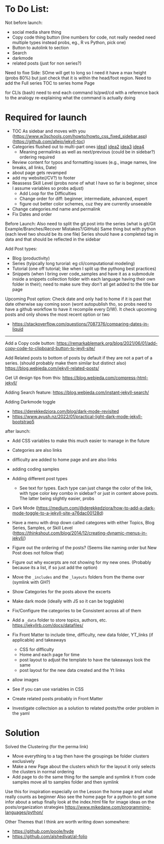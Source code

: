# To Do List:


Not before launch: 
- social media share thing
- Copy code thing button (line numbers for code, not really needed need multiple types instead probs, eg., R vs Python, pick one)
- Button to autolink to section
- Search
- darkmode
- related posts (just for non series?)

Need to fixe Side: SOme will get to long so I need it have a max height (probs 80%) but just check that it is within the head/foot region.
Need to add the Full series TOC to series home Page

for CLIs (bash) need to end each command ls/pwd/cd with a reference back to the analogy re-explaining what the command is actually doing


# Required for launch

- TOC As sidebar and moves with you (https://www.w3schools.com/howto/howto_css_fixed_sidebar.asp) (https://github.com/allejo/jekyll-toc)
- Categories flushed out to multi-part ones [idea1](https://blog.webjeda.com/jekyll-related-posts/) [idea2](https://digitaldrummerj.me/blogging-on-github-part-13-creating-an-article-series/) [idea3](https://www.ayush.nz/2022/02/creating-article-series-posts-navigation-jekyll) [idea4](https://engineering.chrobinson.com/how-to/linking-a-series-of-jekyll-posts/)
  - Meaning permalinks as well as next/previous (could be in sidebar?) ordering required
- Review content for typos and formatting issues (e.g., image names, line breaks, all links, Date)
- about page gets revamped
- add my website(/CV?) to footer
- Reassess Skill Level (probs none of what I have so far is beginner, since I assume variables so probs adjust)
  - Add Loop for the Difficulties
  - Change order for diff: beginner, intermediate, advanced, expert
  - figure out better color schemes, cuz they are currently unseeable
- Change categories.md name and permalink
- Fix Dates and order


Before Launch: Also need to split the git post into the series (what is git/Git Example/Branches/Recover Mistakes?/GitHub)
Same thing but with python (each level two should be its one file)
Series should have a completed tag in data and that should be reflected in the sidebar


Add Post types:
- Blog (productivity)
- Series (tyipcally long turorial: eg cli/computational modeling)
- Tutorial (one off tutorial; like when I split up the pythong best practices)
- Snippets (when I bring over code_samples and have it as a submodule inside a snippets collection folder with each language having their own folder in their); need to make sure they don't all get added to the title bar page

Upcoming Post option: Check date and only had to home if it is past that date otherwise say coming soon (wont autopublish tho, so probs need to have a github workflow to have it recompile every D/W). It check upcoming posts and only shows the most recent option or two
- https://stackoverflow.com/questions/7087376/comparing-dates-in-liquid

---

Add a Copy code button: https://remarkablemark.org/blog/2021/06/01/add-copy-code-to-clipboard-button-to-jeyll-site/

Add Related posts to bottom of posts by default if they are not a part of a series. (should probably make them similar but distinct also)
https://blog.webjeda.com/jekyll-related-posts/


Get UI design tips from this: https://blog.webjeda.com/compress-html-jekyll/


Adding Search feature: https://blog.webjeda.com/instant-jekyll-search/

Adding Darkmode toggle
- https://derekkedziora.com/blog/dark-mode-revisited
- https://www.ayush.nz/2022/01/practical-light-dark-mode-jekyll-bootstrap5

after launch:
- Add CSS variables to make this much easier to manage in the future
- Categories are also links
- difficulty are added to home page and are also links
- adding coding samples
- Adding different post types
  - See text for types. Each type can just change the color of the link, with type color key combo in sidebar? or just in content above posts. The latter being slightly easier, probs
- Dark Mode (https://medium.com/@derekkedziora/how-to-add-a-dark-mode-toggle-to-a-jekyll-site-a76dac00128d)
- Have a menu with drop down called categores with either Topics, Blog Series, Samples, or Skill Level (https://thinkshout.com/blog/2014/12/creating-dynamic-menus-in-jekyll/)




- Figure out the ordering of the posts? (Seems like naming order but New Post does not follow that)
- Figure out why excerpts are not showing for my new ones. (Probably because its a list, if so just add the <!--more--> option)
- Move the `_includes` and the `_layouts` folders from the theme over (symlink with GH?)
- Show Categories for the posts above the excerts
- Make dark mode (ideally with JS so it can be togglable)
- Fix/Configure the categories to be Consistent across all of them

- Add a `_data` folder to store topics, authors, etc. https://jekyllrb.com/docs/datafiles/
- Fix Front Matter to include time, difficulty, new data folder, YT_links (if applicable) and takeaways
  - CSS for difficulty
  - Home and each page for time
  - post layout to adjust the template to have the takeaways look the same
  - post layout for the new data created and the Yt links

- allow images
- See if you can use variables in CSS
- Create related posts probably in Front Matter
- Investigate collectsion as a solution to related posts/the order problem in the yaml

# Solution 

Solved the Clustering (for the perma link)
- Move everything to a tag then have the groupings be folder clusters exclusively
- Make a new Page about the clusters which for the layout it only selects the clusters in normal ordering
- Add page to do the same thing for the sample and symlink it from code samples move all to samples folder and then symlink


Use this for inspiration especially on the Lesson the home page and what really counts as beginner
Also see the home page for a python to get some infor about a setup
finally look at the index.html file for image ideas on the posts/organization strategies
https://www.mikedane.com/programming-languages/python/



Other Themes that I think are worth writing down somewhere:
- https://github.com/poole/hyde
- https://github.com/alshedivat/al-folio
